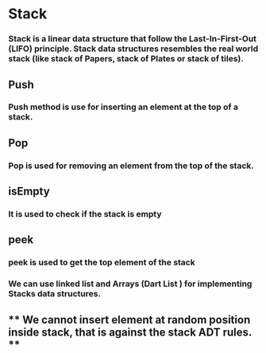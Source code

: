 # Stack 

### Stack is a linear data structure that follow the Last-In-First-Out (LIFO) principle. Stack data structures resembles the real world stack (like stack of Papers, stack of Plates or stack of tiles).

## Push 
### Push method is use for inserting an element at the top of a stack.

## Pop
### Pop is used for removing an element from the top of the stack.

## isEmpty 
### It is used to check if the stack is empty 

## peek 
### peek is used to get the top element of the stack

### We can use linked list and Arrays (Dart List ) for implementing Stacks data structures.

## ** We cannot insert element at random position inside stack, that is against the stack ADT rules. **  